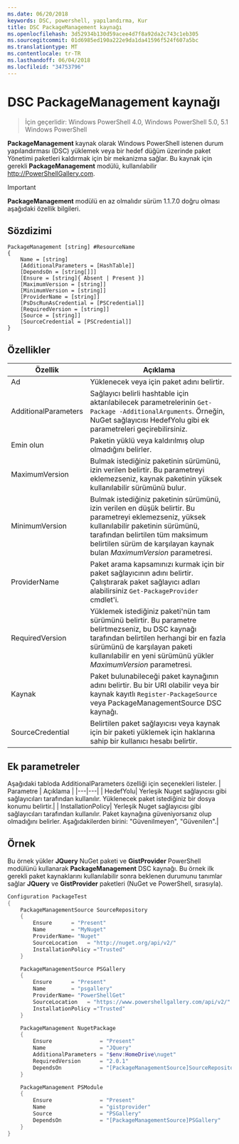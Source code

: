 ```yaml
---
ms.date: 06/20/2018
keywords: DSC, powershell, yapılandırma, Kur
title: DSC PackageManagement kaynağı
ms.openlocfilehash: 3d52934b130d59acee4d7f8a92da2c743c1eb305
ms.sourcegitcommit: 01d6985ed190a222e9da1da41596f524f607a5bc
ms.translationtype: MT
ms.contentlocale: tr-TR
ms.lasthandoff: 06/04/2018
ms.locfileid: "34753796"
---
```

# <a name="dsc-packagemanagement-resource"></a>DSC PackageManagement kaynağı

> İçin geçerlidir: Windows PowerShell 4.0, Windows PowerShell 5.0, 5.1 Windows PowerShell

**PackageManagement** kaynak olarak Windows PowerShell istenen durum yapılandırması (DSC) yüklemek veya bir hedef düğüm üzerinde paket Yönetimi paketleri kaldırmak için bir mekanizma sağlar. Bu kaynak için gerekli **PackageManagement** modülü, kullanılabilir http://PowerShellGallery.com.

> [!IMPORTANT]
> **PackageManagement** modülü en az olmalıdır sürüm 1.1.7.0 doğru olması aşağıdaki özellik bilgileri.

## <a name="syntax"></a>Sözdizimi

```
PackageManagement [string] #ResourceName
{
    Name = [string]
    [AdditionalParameters = [HashTable]]
    [DependsOn = [string[]]]
    [Ensure = [string]{ Absent | Present }]
    [MaximumVersion = [string]]
    [MinimumVersion = [string]]
    [ProviderName = [string]]
    [PsDscRunAsCredential = [PSCredential]]
    [RequiredVersion = [string]]
    [Source = [string]]
    [SourceCredential = [PSCredential]]
}
```

## <a name="properties"></a>Özellikler

|  Özellik  |  Açıklama   |
|---|---|
| Ad| Yüklenecek veya için paket adını belirtir.|
| AdditionalParameters| Sağlayıcı belirli hashtable için aktarılabilecek parametrelerinin `Get-Package -AdditionalArguments`. Örneğin, NuGet sağlayıcısı HedefYolu gibi ek parametreleri geçirebilirsiniz.|
| Emin olun| Paketin yüklü veya kaldırılmış olup olmadığını belirler.|
| MaximumVersion|Bulmak istediğiniz paketinin sürümünü, izin verilen belirtir. Bu parametreyi eklemezseniz, kaynak paketinin yüksek kullanılabilir sürümünü bulur.|
| MinimumVersion|Bulmak istediğiniz paketinin sürümünü, izin verilen en düşük belirtir. Bu parametreyi eklemezseniz, yüksek kullanılabilir paketinin sürümünü, tarafından belirtilen tüm maksimum belirtilen sürüm de karşılayan kaynak bulan _MaximumVersion_ parametresi.|
| ProviderName| Paket arama kapsamınızı kurmak için bir paket sağlayıcının adını belirtir. Çalıştırarak paket sağlayıcı adları alabilirsiniz `Get-PackageProvider` cmdlet'i.|
| RequiredVersion| Yüklemek istediğiniz paketi'nün tam sürümünü belirtir. Bu parametre belirtmezseniz, bu DSC kaynağı tarafından belirtilen herhangi bir en fazla sürümünü de karşılayan paketi kullanılabilir en yeni sürümünü yükler _MaximumVersion_ parametresi.|
| Kaynak| Paket bulunabileceği paket kaynağının adını belirtir. Bu bir URI olabilir veya bir kaynak kayıtlı `Register-PackageSource` veya PackageManagementSource DSC kaynağı.|
| SourceCredential | Belirtilen paket sağlayıcısı veya kaynak için bir paketi yüklemek için haklarına sahip bir kullanıcı hesabı belirtir.|

## <a name="additional-parameters"></a>Ek parametreler

Aşağıdaki tabloda AdditionalParameters özelliği için seçenekleri listeler.
|  Parametre  | Açıklama   |
|---|---|
| HedefYolu| Yerleşik Nuget sağlayıcısı gibi sağlayıcıları tarafından kullanılır. Yüklenecek paket istediğiniz bir dosya konumu belirtir.|
| InstallationPolicy| Yerleşik Nuget sağlayıcısı gibi sağlayıcıları tarafından kullanılır. Paket kaynağına güveniyorsanız olup olmadığını belirler. Aşağıdakilerden birini: "Güvenilmeyen", "Güvenilen".|

## <a name="example"></a>Örnek

Bu örnek yükler **JQuery** NuGet paketi ve **GistProvider** PowerShell modülünü kullanarak **PackageManagement** DSC kaynağı. Bu örnek ilk gerekli paket kaynaklarını kullanılabilir sonra beklenen durumunu tanımlar sağlar **JQuery** ve **GistProvider** paketleri (NuGet ve PowerShell, sırasıyla).

```powershell
Configuration PackageTest
{
    PackageManagementSource SourceRepository
    {
        Ensure      = "Present"
        Name        = "MyNuget"
        ProviderName= "Nuget"
        SourceLocation   = "http://nuget.org/api/v2/"
        InstallationPolicy ="Trusted"
    }

    PackageManagementSource PSGallery
    {
        Ensure      = "Present"
        Name        = "psgallery"
        ProviderName= "PowerShellGet"
        SourceLocation   = "https://www.powershellgallery.com/api/v2/"
        InstallationPolicy ="Trusted"
    }

    PackageManagement NugetPackage
    {
        Ensure               = "Present"
        Name                 = "JQuery"
        AdditionalParameters = "$env:HomeDrive\nuget"
        RequiredVersion      = "2.0.1"
        DependsOn            = "[PackageManagementSource]SourceRepository"
    }

    PackageManagement PSModule
    {
        Ensure               = "Present"
        Name                 = "gistprovider"
        Source               = "PSGallery"
        DependsOn            = "[PackageManagementSource]PSGallery"
    }
}
```